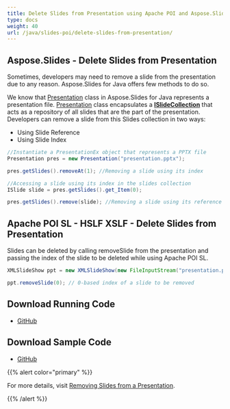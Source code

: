 ```yaml
---
title: Delete Slides from Presentation using Apache POI and Aspose.Slides
type: docs
weight: 40
url: /java/slides-poi/delete-slides-from-presentation/
---
```


## **Aspose.Slides - Delete Slides from Presentation**
Sometimes, developers may need to remove a slide from the presentation due to any reason. Aspose.Slides for Java offers few methods to do so. 

We know that [Presentation](https://apireference.aspose.com/slides/java/com.aspose.slides/Presentation) class in Aspose.Slides for Java represents a presentation file. [Presentation](https://apireference.aspose.com/slides/java/com.aspose.slides/Presentation) class encapsulates a [**ISlideCollection**](https://apireference.aspose.com/slides/java/com.aspose.slides/IPresentation#getSlides--) that acts as a repository of all slides that are the part of the presentation. Developers can remove a slide from this Slides collection in two ways:

- Using Slide Reference
- Using Slide Index

```java
//Instantiate a PresentationEx object that represents a PPTX file
Presentation pres = new Presentation("presentation.pptx");

pres.getSlides().removeAt(1); //Removing a slide using its index

//Accessing a slide using its index in the slides collection
ISlide slide = pres.getSlides().get_Item(0);

pres.getSlides().remove(slide); //Removing a slide using its reference
```

## **Apache POI SL - HSLF XSLF - Delete Slides from Presentation**
Slides can be deleted by calling removeSlide from the presentation and passing the index of the slide to be deleted while using Apache POI SL.

```java
XMLSlideShow ppt = new XMLSlideShow(new FileInputStream("presentation.pptx"));

ppt.removeSlide(0); // 0-based index of a slide to be removed
```

## **Download Running Code**
- [GitHub](https://github.com/aspose-slides/Aspose.Slides-for-Java/releases/tag/Aspose.Slides_Java_for_Apache_POI-v1.0.0)

## **Download Sample Code**
- [GitHub](https://github.com/aspose-slides/Aspose.Slides-for-Java/tree/master/Plugins/Aspose_Slides_for_Apache_POI/src/main/java/com/aspose/slides/examples/featurescomparison/presentation/deleteslides)

{{% alert color="primary" %}} 

For more details, visit [Removing Slides from a Presentation](https://docs.aspose.com/slides/java/remove-slide-from-presentation/).

{{% /alert %}}
